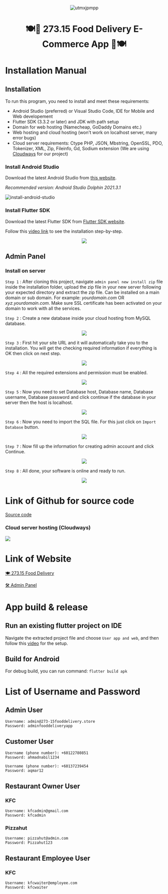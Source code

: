 <p align="center" width="100%">
<img src="https://github.com/syiraazhari/SD_SEC01_G03_01/blob/main/273.15%20Food%20Delivery%20App%20Logo%20(WITH%20BG).png?raw=true" alt="utmxjpmpp">
</p>

# <p align="center">🍽️🛵 273.15 Food Delivery E-Commerce App 🛵🍽️</p>

# Installation Manual

## Installation

To run this program, you need to install and meet these requirements:

- Android Studio (preferred) or Visual Studio Code, IDE for Mobile and Web developement
- Flutter SDK (3.3.2 or later) and JDK with path setup
- Domain for web hosting (Namecheap, GoDaddy Domains etc.)
- Web hosting and cloud hosting (won't work on localhost server, many error bugs)
- Cloud server requirements: Ctype PHP, JSON, Mbstring, OpenSSL, PDO, Tokenizer, XML, Zip, Fileinfo, Gd, Sodium extension
(We are using [Cloudways](https://www.cloudways.com/en/) for our project)

### Install Android Studio

Download the latest Android Studio from [this website](https://developer.android.com/studio).

_Recommended version: Android Studio Dolphin 2021.3.1_

![install-android-studio](https://github.com/syiraazhari/SD_SEC01_G03_01/blob/main/INSTALLER/assets/screenshot%20installation%20android%20studio.png?raw=true)

### Install Flutter SDK

Download the latest Flutter SDK from [Flutter SDK website](https://docs.flutter.dev/get-started/install).

Follow this [video link](https://youtu.be/u0j19PsCKbc) to see the installation step-by-step.

<p align="center">
<img src="https://github.com/syiraazhari/SD_SEC01_G03_01/blob/main/INSTALLER/assets/screenshot%20flutter%20installation.png?raw=true">
</p>

## Admin Panel

### Install on server
`Step 1` : After cloning this project, navigate `admin panel new install zip` file inside the installation folder, upload the zip file in your new server following your expected directory and extract the zip file. Can be installed on a main domain or sub domain. 
For example: _yourdomain.com_ OR _xyz.yourdomain.com_. Make sure SSL certificate has been activated on your domain to work with all the services.

`Step 2` : Create a new database inside your cloud hosting from MySQL database.

<p align="center">
<img src="https://github.com/syiraazhari/SD_SEC01_G03_01/blob/main/INSTALLER/assets/step%201%20-%20create%20database.png?raw=true">
</p>

`Step 3` : First hit your site URL and it will automatically take you to the installation. You will get the checking required information if everything is OK then click on next step.

<p align="center">
<img src="https://github.com/syiraazhari/SD_SEC01_G03_01/blob/main/INSTALLER/assets/step%202%20installation.png?raw=true">
</p>

`Step 4` : All the required extensions and permission must be enabled.

<p align="center">
<img src="https://github.com/syiraazhari/SD_SEC01_G03_01/blob/main/INSTALLER/assets/step%204.png?raw=true">
</p>

`Step 5` : Now you need to set Database host, Database name, Database username, Database password and click continue if the database in your server then the host is localhost.

<p align="center">
<img src="https://github.com/syiraazhari/SD_SEC01_G03_01/blob/main/INSTALLER/assets/step%205.png?raw=true">
</p>

`Step 6` : Now you need to import the SQL file. For this just click on `Import Database` button.

<p align="center">
<img src="https://github.com/syiraazhari/SD_SEC01_G03_01/blob/main/INSTALLER/assets/step%206.png?raw=true">
</p>

`Step 7` : Now fill up the information for creating admin account and click Continue.

<p align="center">
<img src="https://github.com/syiraazhari/SD_SEC01_G03_01/blob/main/INSTALLER/assets/step%207.png?raw=true">
</p>

`Step 8` : All done, your software is online and ready to run.

<p align="center">
<img src="https://github.com/syiraazhari/SD_SEC01_G03_01/blob/main/INSTALLER/assets/step%208.png?raw=true">
</p>

# Link of Github for source code
[Source code](https://github.com/syiraazhari/SD_SEC01_G03_01)

### Cloud server hosting (Cloudways)
<img src="https://github.com/syiraazhari/SD_SEC01_G03_01/blob/main/INSTALLER/assets/screenshot%20of%20cloudways.png">

# Link of Website
[🍽 273.15 Food Delivery](https://273-15fooddelivery.store/)

[🛠 Admin Panel](https://admin.273-15fooddelivery.store/admin)


# App build & release

## Run an existing flutter project on IDE
Navigate the extracted project file and choose `User app and web`, and then follow this [video](https://youtu.be/a-BywlH_DcM?t=73) for the setup.

## Build for Android
For debug build, you can run command:
`flutter build apk`


# List of Username and Password

## Admin User

    Username: admin@273-15fooddelivery.store
    Password: adminfooddeliveryapp
    
## Customer User

    Username (phone number): +60122780851
    Password: ahmadnabil1234
    
    Username (phone number): +60137239454
    Password: aqmar12

## Restaurant Owner User

### KFC
    Username: kfcadmin@gmail.com
    Password: kfcadmin
    
### Pizzahut
    Username: pizzahut@admin.com
    Password: Pizzahut123
    
## Restaurant Employee User

### KFC
    Username: kfcwaiter@employee.com
    Password: kfcwaiter
